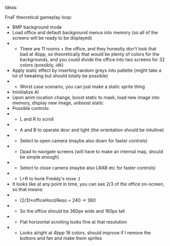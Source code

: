 Ideas:

FnaF theoretical gameplay loop:

* BMP background mode
* Load office and default background menus into memory (so all of the screens will be ready to be displayed)
*	* There are 11 rooms + the office, and they honestly don't look that bad at 4bpp, so theoretically that would be plenty of colors for the backgrounds, and you could divide the office into two screens for 32 colors (possibly, idk)
* Apply static effect by inserting random greys into pallette (might take a lot of tweaking but should totally be possible)
*	* Worst case scenario, you can just make a static sprite thing
* Ininitialize AI
* Upon anim location change, boost static to mask, load new image into memory, display new image, unboost static
* Possible controls:
*	* L and R to scroll
*	* A and B to operate door and light (the orientation should be intuitive)
*	* Select to open camera (maybe also down for faster controls)
*	* Dpad to navigate screens (will have to make an internal map, should be simple enough)
*	* Select to close camera (maybe also LRAB etc for faster controls)
*	* L+R to honk Freddy's nose :)
* It looks like at any point in time, you can see 2/3 of the office on-screen, so that means:
*	* (2/3)*officeHorizReso = 240 -> 360
*	* So the office should be 360px wide and 160px tall
*	* Flat horizontal scrolling looks fine at that resolution
*	* Looks alright at 4bpp 16 colors, should improve if I remove the buttons and fan and make them sprites